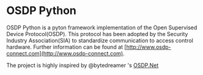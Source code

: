 # OSDP Python #

OSDP Python is a pyton framework implementation of the Open Supervised Device Protocol(OSDP). This protocol has been adopted by the Security Industry Association(SIA) to standardize communication to access control hardware. Further information can be found at [http://www.osdp-connect.com](http://www.osdp-connect.com).

The project is highly inspired by @bytedreamer 's [OSDP.Net](https://github.com/bytedreamer/OSDP.Net)